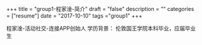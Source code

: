+++
title = "group1-程家淦-简介"
draft = "false"
description = ""
categories = ["resume"]
date = "2017-10-10"
tags ="group1"
+++

程家淦-活动社交-连接APP创始人
学历背景：
伦敦国王学院本科毕业，应届毕业生
